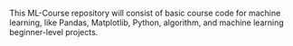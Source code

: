 This ML-Course repository will consist of basic course code for machine learning, like Pandas, Matplotlib, Python, algorithm, and machine learning beginner-level projects. 
<!--
>>>>>>> 829120139336d3064f88ac10cc30147bbac6b89e
-->
